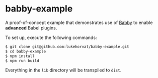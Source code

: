 # babby-example

A proof-of-concept example that demonstrates use of [Babby](https://github.com/lukehorvat/babby) to enable __advanced__ Babel plugins.

To set up, execute the following commands:

```bash
$ git clone git@github.com:lukehorvat/babby-example.git
$ cd babby-example
$ npm install
$ npm run build
```

Everything in the `lib` directory will be transpiled to `dist`.
